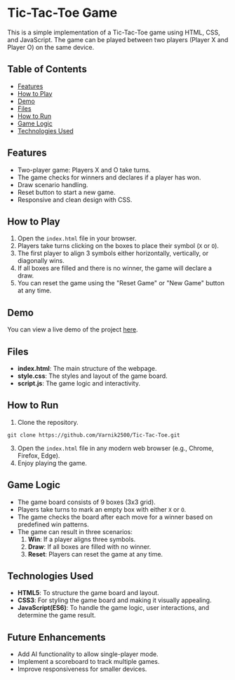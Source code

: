 # Tic-Tac-Toe Game

This is a simple implementation of a Tic-Tac-Toe game using HTML, CSS, and JavaScript. The game can be played between two players (Player X and Player O) on the same device.

## Table of Contents
- [Features](#features)
- [How to Play](#how-to-play)
- [Demo](#demo)
- [Files](#files)
- [How to Run](#how-to-run)
- [Game Logic](#game-logic)
- [Technologies Used](#technologies-used)

## Features
- Two-player game: Players X and O take turns.
- The game checks for winners and declares if a player has won.
- Draw scenario handling.
- Reset button to start a new game.
- Responsive and clean design with CSS.

## How to Play
1. Open the `index.html` file in your browser.
2. Players take turns clicking on the boxes to place their symbol (`X` or `O`).
3. The first player to align 3 symbols either horizontally, vertically, or diagonally wins.
4. If all boxes are filled and there is no winner, the game will declare a draw.
5. You can reset the game using the "Reset Game" or "New Game" button at any time.

## Demo

You can view a live demo of the project [here](https://tic-tac-toe-game-by-varnik.netlify.app/).

## Files

- **index.html**: The main structure of the webpage.
- **style.css**: The styles and layout of the game board.
- **script.js**: The game logic and interactivity.

## How to Run
1. Clone the repository.
```
git clone https://github.com/Varnik2500/Tic-Tac-Toe.git
```
3. Open the `index.html` file in any modern web browser (e.g., Chrome, Firefox, Edge).
4. Enjoy playing the game.

## Game Logic
- The game board consists of 9 boxes (3x3 grid).
- Players take turns to mark an empty box with either `X` or `O`.
- The game checks the board after each move for a winner based on predefined win patterns.
- The game can result in three scenarios:
  1. **Win**: If a player aligns three symbols.
  2. **Draw**: If all boxes are filled with no winner.
  3. **Reset**: Players can reset the game at any time.

## Technologies Used
- **HTML5**: To structure the game board and layout.
- **CSS3**: For styling the game board and making it visually appealing.
- **JavaScript(ES6)**: To handle the game logic, user interactions, and determine the game result.

## Future Enhancements
- Add AI functionality to allow single-player mode.
- Implement a scoreboard to track multiple games.
- Improve responsiveness for smaller devices.

